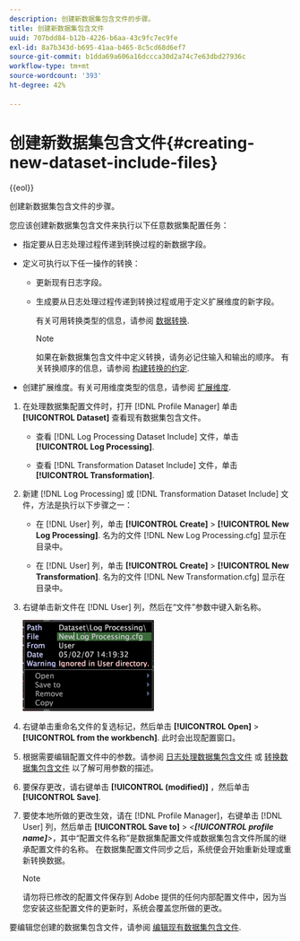 ```yaml
---
description: 创建新数据集包含文件的步骤。
title: 创建新数据集包含文件
uuid: 707bdd84-b12b-4226-b6aa-43c9fc7ec9fe
exl-id: 8a7b343d-b695-41aa-b465-8c5cd68d6ef7
source-git-commit: b1dda69a606a16dccca30d2a74c7e63dbd27936c
workflow-type: tm+mt
source-wordcount: '393'
ht-degree: 42%

---
```


# 创建新数据集包含文件{#creating-new-dataset-include-files}

{{eol}}

创建新数据集包含文件的步骤。

您应该创建新数据集包含文件来执行以下任意数据集配置任务：

* 指定要从日志处理过程传递到转换过程的新数据字段。
* 定义可执行以下任一操作的转换：

   * 更新现有日志字段。
   * 生成要从日志处理过程传递到转换过程或用于定义扩展维度的新字段。

      有关可用转换类型的信息，请参阅 [数据转换](../../../../home/c-dataset-const-proc/c-data-trans/c-abt-transf.md).

      >[!NOTE]
      >
      >如果在新数据集包含文件中定义转换，请务必记住输入和输出的顺序。 有关转换顺序的信息，请参阅 [构建转换的约定](../../../../home/c-dataset-const-proc/c-data-trans/c-con-transf.md#concept-01998eebb7e347c58255fb442f2613b6).

* 创建扩展维度。有关可用维度类型的信息，请参阅 [扩展维度](../../../../home/c-dataset-const-proc/c-ex-dim/c-abt-ex-dim.md).

1. 在处理数据集配置文件时，打开 [!DNL Profile Manager] 单击 **[!UICONTROL Dataset]** 查看现有数据集包含文件。

   * 查看 [!DNL Log Processing Dataset Include] 文件，单击 **[!UICONTROL Log Processing]**.

   * 查看 [!DNL Transformation Dataset Include] 文件，单击 **[!UICONTROL Transformation]**.

1. 新建 [!DNL Log Processing] 或 [!DNL Transformation Dataset Include] 文件，方法是执行以下步骤之一：

   * 在 [!DNL User] 列，单击 **[!UICONTROL Create]** > **[!UICONTROL New Log Processing]**. 名为的文件 [!DNL New Log Processing.cfg] 显示在目录中。

   * 在 [!DNL User] 列，单击 **[!UICONTROL Create]** > **[!UICONTROL New Transformation]**. 名为的文件 [!DNL New Transformation.cfg] 显示在目录中。

1. 右键单击新文件在 [!DNL User] 列，然后在“文件”参数中键入新名称。

   ![步骤信息](assets/vis_ProfileManager_RenameFile.png)

1. 右键单击重命名文件的复选标记，然后单击 **[!UICONTROL Open]** > **[!UICONTROL from the workbench]**. 此时会出现配置窗口。
1. 根据需要编辑配置文件中的参数。请参阅 [日志处理数据集包含文件](../../../../home/c-dataset-const-proc/c-dataset-inc-files/c-types-dataset-inc-files/c-log-proc-dataset-inc-files/c-log-proc-dataset-inc-files.md#concept-999475a22519432e98844622ca95b6ab) 或 [转换数据集包含文件](../../../../home/c-dataset-const-proc/c-dataset-inc-files/c-types-dataset-inc-files/c-trans-dataset-inc-files.md#concept-c64aa78ed9ce40b8a0f4932c82ff5ace) 以了解可用参数的描述。
1. 要保存更改，请右键单击 **[!UICONTROL (modified)]** ，然后单击 **[!UICONTROL Save]**.
1. 要使本地所做的更改生效，请在 [!DNL Profile Manager]，右键单击 [!DNL User] 列，然后单击 **[!UICONTROL Save to]** > *&lt;**[!UICONTROL profile name]**>*，其中“配置文件名称”是数据集配置文件或数据集包含文件所属的继承配置文件的名称。 在数据集配置文件同步之后，系统便会开始重新处理或重新转换数据。

   >[!NOTE]
   >
   >请勿将已修改的配置文件保存到 Adobe 提供的任何内部配置文件中，因为当您安装这些配置文件的更新时，系统会覆盖您所做的更改。

要编辑您创建的数据集包含文件，请参阅 [编辑现有数据集包含文件](../../../../home/c-dataset-const-proc/c-dataset-inc-files/c-work-dataset-inc-files/t-edit-ex-dataset-inc-files.md#task-456c04e38ebc425fb35677a6bb6aa077).
